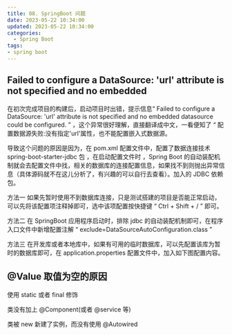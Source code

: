 ```yaml
---
title: 08. SpringBoot 问题
date: 2023-05-22 10:34:00
updated: 2023-05-22 10:34:00
categories:
  - Spring Boot
tags:
- spring boot
---
```


## Failed to configure a DataSource: 'url' attribute is not specified and no embedded

在初次完成项目的构建后，启动项目时出错，提示信息“ Failed to configure a DataSource: 'url' attribute is not specified and no embedded datasource could be configured. ” ，这个异常很好理解，直接翻译成中文，一看便知了 “ 配置数据源失败:没有指定'url'属性，也不能配置嵌入式数据源。

导致这个问题的原因是因为，在 pom.xml 配置文件中，配置了数据连接技术 spring-boot-starter-jdbc 包 ，在启动配置文件时 ，Spring Boot 的自动装配机制就会去配置文件中找，相关的数据库的连接配置信息，如果找不到则抛出异常信息（具体源码就不在这儿分析了，有兴趣的可以自行去查看）。加入的 JDBC 依赖包。

方法一
如果先暂时使用不到数据库连接，只是测试搭建的项目是否能正常启动，可以先将该配置项注释掉即可，选中该项配置按快捷键 “ Ctrl + Shift + / ” 即可。

方法二
在 SpringBoot 应用程序启动时，排除 jdbc 的自动装配机制即可，在程序入口文件中新增配置注解 “ exclude=DataSourceAutoConfiguration.class ”

方法三
在开发库或者本地库中，如果有可用的临时数据库，可以先配置该库为暂时的数据库即可，在 application.properties 配置文件中，加入如下图配置内容。

## @Value 取值为空的原因

使用 static 或者 final 修饰

类没有加上 @Component(或者 @service 等)

类被 new 新建了实例，而没有使用 @Autowired
